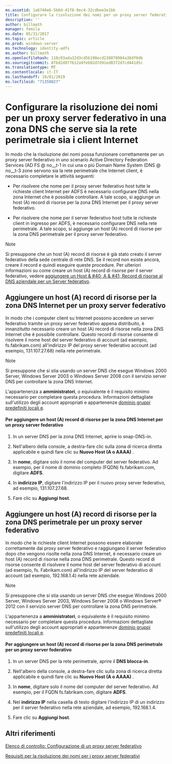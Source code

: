 ```yaml
---
ms.assetid: 1a6740e6-5b6d-41f8-9ec4-32cdbee3e1bb
title: Configurare la risoluzione dei nomi per un proxy server federativo in una zona DNS che serve sia la rete perimetrale sia i client Internet
description: ''
author: billmath
manager: femila
ms.date: 05/31/2017
ms.topic: article
ms.prod: windows-server
ms.technology: identity-adfs
ms.author: billmath
ms.openlocfilehash: 118c03ada32d3cd5b198ecd238078984a38df0db
ms.sourcegitcommit: 8fbd2d877612a9feb02d7d91ed0372d7cd441d5c
ms.translationtype: MT
ms.contentlocale: it-IT
ms.lasthandoff: 10/01/2019
ms.locfileid: "71359827"
---
```

# <a name="configure-name-resolution-for-a-federation-server-proxy-in-a-dns-zone-that-serves-both-the-perimeter-network-and-internet-clients"></a>Configurare la risoluzione dei nomi per un proxy server federativo in una zona DNS che serve sia la rete perimetrale sia i client Internet


In modo che la risoluzione dei nomi possa funzionare correttamente per un proxy server federativo in uno scenario Active Directory Federation Services \(AD FS @ no__t-1 in cui una o più Domain Name System \(DNS @ no__t-3 zone servono sia la rete perimetrale che Internet client, è necessario completare le attività seguenti:  
  
-   Per risolvere che nome per il proxy server federativo host tutte le richieste client Internet per ADFS è necessario configurare DNS nella zona Internet che è possibile controllare. A tale scopo, si aggiunge un host \(A\) record di risorse per la zona DNS Internet per il proxy server federativo.  
  
-   Per risolvere che nome per il server federativo host tutte le richieste client in ingresso per ADFS, è necessario configurare DNS nella rete perimetrale. A tale scopo, si aggiunge un host \(A\) record di risorse per la zona DNS perimetrale per il proxy server federativo.  
  
> [!NOTE]  
> Si presuppone che un host \(A\) record di risorse è già stato creato il server federativo della sede centrale di rete DNS. Se il record non esiste ancora, creare il record e quindi eseguire queste procedure. Per ulteriori informazioni su come creare un host \(A\) record di risorse per il server federativo, vedere [aggiungere un Host & #40; A & #41; Record di risorse al DNS aziendale per un Server federativo](Add-a-Host--A--Resource-Record-to-Corporate-DNS-for-a-Federation-Server.md).  
  
## <a name="add-a-host-a-resource-record-to-the-internet-dns-zone-for-a-federation-server-proxy"></a>Aggiungere un host \(A\) record di risorse per la zona DNS Internet per un proxy server federativo  
In modo che i computer client su Internet possono accedere un server federativo tramite un proxy server federativo appena distribuito, è innanzitutto necessario creare un host \(A\) record di risorse nella zona DNS Internet che è possibile controllare. Questo record di risorse consente di risolvere il nome host del server federativo di account \(ad esempio, fs.fabrikam.com\) all'indirizzo IP del proxy server federativo account \(ad esempio, 131.107.27.68\) nella rete perimetrale.  
  
> [!NOTE]  
> Si presuppone che si stia usando un server DNS che esegue Windows 2000 Server, Windows Server 2003 o Windows Server 2008 con il servizio server DNS per controllare la zona DNS Internet.  
  
L'appartenenza a **amministratori**, o equivalente è il requisito minimo necessario per completare questa procedura.  Informazioni dettagliate sull'utilizzo degli account appropriati e appartenenze [dominio gruppi predefiniti locali e](https://go.microsoft.com/fwlink/?LinkId=83477).   
  
#### <a name="to-add-a-host-a-resource-record-to-the-internet-dns-zone-for-a-federation-server-proxy"></a>Per aggiungere un host \(A\) record di risorse per la zona DNS Internet per un proxy server federativo  
  
1.  In un server DNS per la zona DNS Internet, aprire lo snap-DNS\-in.  
  
2.  Nell'albero della console, a destra\-fare clic sulla zona di ricerca diretta applicabile e quindi fare clic su **Nuovo Host \(A o AAAA\)** .  
  
3.  In **nome**, digitare solo il nome del computer del server federativo. Ad esempio, per il nome di dominio completo \(FQDN\) fs.fabrikam.com, digitare **ADFS**.  
  
4.  In **indirizzo IP**, digitare l'indirizzo IP per il nuovo proxy server federativo, ad esempio, 131.107.27.68.  
  
5.  Fare clic su **Aggiungi host**.  
  
## <a name="add-a-host-a-resource-record-to-the-perimeter-dns-zone-for-a-federation-server-proxy"></a>Aggiungere un host \(A\) record di risorse per la zona DNS perimetrale per un proxy server federativo  
In modo che le richieste client Internet possono essere elaborate correttamente dai proxy server federativo e raggiungano il server federativo dopo che vengono risolte nella zona DNS Internet, è necessario creare un host \(A\) record di risorse nella zona DNS perimetrale. Questo record di risorse consente di risolvere il nome host del server federativo di account \(ad esempio, fs. Fabrikam.com\) all'indirizzo IP del server federativo di account \(ad esempio, 192.168.1.4\) nella rete aziendale.  
  
> [!NOTE]  
> Si presuppone che si stia usando un server DNS che esegue Windows 2000 Server, Windows Server 2003, Windows Server 2008 o Windows Server® 2012 con il servizio server DNS per controllare la zona DNS perimetrale.  
  
L'appartenenza a **amministratori**, o equivalente è il requisito minimo necessario per completare questa procedura.  Informazioni dettagliate sull'utilizzo degli account appropriati e appartenenze [dominio gruppi predefiniti locali e](https://go.microsoft.com/fwlink/?LinkId=83477).   
  
#### <a name="to-add-a-host-a-resource-record-to-the-perimeter-dns-zone-for-a-federation-server-proxy"></a>Per aggiungere un host \(A\) record di risorse per la zona DNS perimetrale per un proxy server federativo  
  
1.  In un server DNS per la rete perimetrale, aprire il **DNS blocca\-in**.  
  
2.  Nell'albero della console, a destra\-fare clic sulla zona di ricerca diretta applicabile e quindi fare clic su **Nuovo Host \(A o AAAA\)** .  
  
3.  In **nome**, digitare solo il nome del computer del server federativo. Ad esempio, per il FQDN fs.fabrikam.com, digitare **ADFS**.  
  
4.  Nel **indirizzo IP** nella casella di testo digitare l'indirizzo IP di un indirizzo per il server federativo nella rete aziendale, ad esempio, 192.168.1.4.  
  
5.  Fare clic su **Aggiungi host**.  
  
## <a name="additional-references"></a>Altri riferimenti  
[Elenco di controllo: Configurazione di un proxy server federativo](Checklist--Setting-Up-a-Federation-Server-Proxy.md)  
  
[Requisiti per la risoluzione dei nomi per i proxy server federativi](https://technet.microsoft.com/library/dd807055.aspx)  
  

